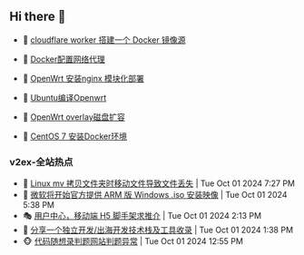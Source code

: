 ## Hi there 👋

<!--
**dkyg666/dkyg666** is a ✨ _special_ ✨ repository because its `README.md` (this file) appears on your GitHub profile.

Here are some ideas to get you started:

- 🔭 I’m currently working on ...
- 🌱 I’m currently learning ...
- 👯 I’m looking to collaborate on ...
- 🤔 I’m looking for help with ...
- 💬 Ask me about ...
- 📫 How to reach me: ...
- 😄 Pronouns: ...
- ⚡ Fun fact: ...
-->

<!-- BLOG-POST-LIST:START -->
- 🦩 [cloudflare worker 搭建一个 Docker 镜像源](http://blog.1996099.xyz/archives/cloudflare-worker-da-jian-yi-ge-docker-jing-xiang-zhan) 

- 🚦 [Docker配置网络代理](http://blog.1996099.xyz/archives/dockerpei-zhi-wang-luo-dai-li) 

- 🫶 [OpenWrt 安装nginx 模块化部署](http://blog.1996099.xyz/archives/openwrt-an-zhuang-nginx-mo-kuai-hua-bu-shu) 

- 🦄 [Ubuntu编译Openwrt](http://blog.1996099.xyz/archives/ubuntuzi-bian-yi-openwrt) 

- 🐻 [OpenWrt overlay磁盘扩容](http://blog.1996099.xyz/archives/openwrt-overlay) 

- 🤖 [CentOS 7 安装Docker环境](http://blog.1996099.xyz/archives/centos-docker) 
<!-- BLOG-POST-LIST:END -->

### v2ex-全站热点
<!-- v2ex:START -->
- 🥸 [Linux mv 拷贝文件夹时移动文件导致文件丢失](https://www.v2ex.com/t/1077345#reply1) | Tue Oct 01 2024 7:27 PM
- 🤗 [微软将开始官方提供 ARM 版 Windows .iso 安装映像](https://www.v2ex.com/t/1077343#reply3) | Tue Oct 01 2024 5:38 PM
- 🎭 [用户中心，移动端 H5 脚手架求推介](https://www.v2ex.com/t/1077323#reply2) | Tue Oct 01 2024 2:13 PM
- 🥷 [分享一个独立开发/出海开发技术栈及工具收录](https://www.v2ex.com/t/1077314#reply2) | Tue Oct 01 2024 1:38 PM
- 🐵 [代码随想录判题网站判题异常](https://www.v2ex.com/t/1077310#reply6) | Tue Oct 01 2024 12:55 PM<!-- v2ex:END -->

